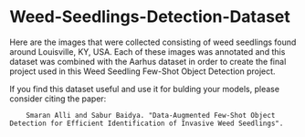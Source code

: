 # Weed-Seedlings-Detection-Dataset

Here are the images that were collected consisting of weed seedlings found around Louisville, KY, USA. Each of these images was annotated and this dataset was combined with the Aarhus dataset in order to create the final project used in this Weed Seedling Few-Shot Object Detection project. 

If you find this dataset useful and use it for bulding your models, please consider citing the paper:

```
    Smaran Alli and Sabur Baidya. "Data-Augmented Few-Shot Object Detection for Efficient Identification of Invasive Weed Seedlings".
```

